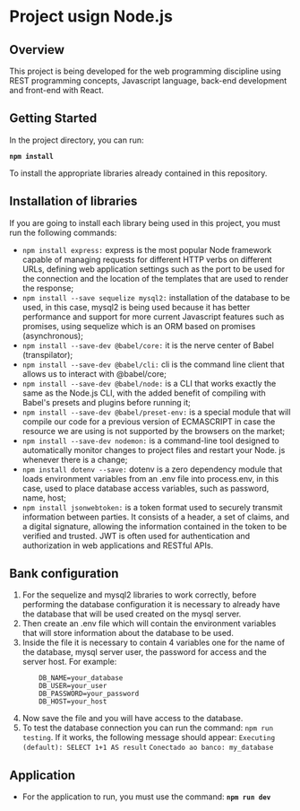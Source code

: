 ﻿# Project usign Node.js

## Overview

This project is being developed for the web programming discipline using REST programming concepts, Javascript language, back-end development and front-end with React.

## Getting Started

In the project directory, you can run:

 **`npm install`**

To install the appropriate libraries already contained in this repository.

## Installation of libraries

If you are going to install each library being used in this project, you must run the following commands:

- `npm install express:` express is the most popular Node framework capable of managing requests for different HTTP verbs on different URLs, defining web application settings such as the port to be used for the connection and the location of the templates that are used to render the response;
- `npm install --save sequelize mysql2:` installation of the database to be used, in this case, mysql2 is being used because it has better performance and support for more current Javascript features such as promises, using sequelize which is an ORM based on promises (asynchronous);
- `npm install --save-dev @babel/core:` it is the nerve center of Babel (transpilator);
- `npm install --save-dev @babel/cli:` cli is the command line client that allows us to interact with @babel/core;
- `npm install --save-dev @babel/node:` is a CLI that works exactly the same as the Node.js CLI, with the added benefit of compiling with Babel's presets and plugins before running it;
- `npm install --save-dev @babel/preset-env:` is a special module that will compile our code for a previous version of ECMASCRIPT in case the resource we are using is not supported by the browsers on the market;
- `npm install --save-dev nodemon:` is a command-line tool designed to automatically monitor changes to project files and restart your Node. js whenever there is a change;
- `npm install dotenv --save:` dotenv is a zero dependency module that loads environment variables from an .env file into process.env, in this case, used to place database access variables, such as password, name, host;
- `npm install jsonwebtoken:` is a token format used to securely transmit information between parties. It consists of a header, a set of claims, and a digital signature, allowing the information contained in the token to be verified and trusted. JWT is often used for authentication and authorization in web applications and RESTful APIs.

## Bank configuration

1. For the sequelize and mysql2 libraries to work correctly, before performing the database configuration it is necessary to already have the database that will be used created on the mysql server.
2. Then create an .env file which will contain the environment variables that will store information about the database to be used.
3. Inside the file it is necessary to contain 4 variables one for the name of the database, mysql server user, the password for access and the server host. For example:
    ```
        DB_NAME=your_database
        DB_USER=your_user
        DB_PASSWORD=your_password
        DB_HOST=your_host
    ```
4. Now save the file and you will have access to the database.
5. To test the database connection you can run the command: `npm run testing`.
If it works, the following message should appear: 
`Executing (default): SELECT 1+1 AS result`
`Conectado ao banco: my_database`

## Application

- For the application to run, you must use the command:
 **`npm run dev`**

